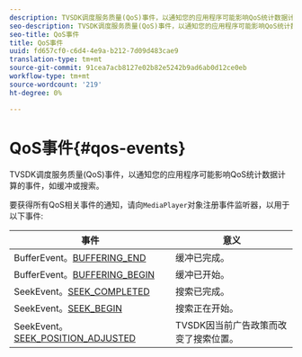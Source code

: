```yaml
---
description: TVSDK调度服务质量(QoS)事件，以通知您的应用程序可能影响QoS统计数据计算的事件，如缓冲或搜索。
seo-description: TVSDK调度服务质量(QoS)事件，以通知您的应用程序可能影响QoS统计数据计算的事件，如缓冲或搜索。
seo-title: QoS事件
title: QoS事件
uuid: fd657cf0-c6d4-4e9a-b212-7d09d483cae9
translation-type: tm+mt
source-git-commit: 91cea7acb8127e02b82e5242b9ad6ab0d12ce0eb
workflow-type: tm+mt
source-wordcount: '219'
ht-degree: 0%

---
```



# QoS事件{#qos-events}

TVSDK调度服务质量(QoS)事件，以通知您的应用程序可能影响QoS统计数据计算的事件，如缓冲或搜索。

要获得所有QoS相关事件的通知，请向`MediaPlayer`对象注册事件监听器，以用于以下事件:

| 事件 | 意义 |
|---|---|
| BufferEvent。[BUFFERING_END](https://help.adobe.com/en_US/primetime/api/psdk/asdoc-dhls_1.4/com/adobe/mediacore/events/BufferEvent.html#BUFFERING_END) | 缓冲已完成。 |
| BufferEvent。[BUFFERING_BEGIN](https://help.adobe.com/en_US/primetime/api/psdk/asdoc-dhls_1.4/com/adobe/mediacore/events/BufferEvent.html#BUFFERING_BEGIN) | 缓冲已开始。 |
| SeekEvent。[SEEK_COMPLETED](https://help.adobe.com/en_US/primetime/api/psdk/asdoc-dhls_1.4/com/adobe/mediacore/events/SeekEvent.html#SEEK_END) | 搜索已完成。 |
| SeekEvent。[SEEK_BEGIN](https://help.adobe.com/en_US/primetime/api/psdk/asdoc-dhls_1.4/com/adobe/mediacore/events/SeekEvent.html#SEEK_BEGIN) | 搜索正在开始。 |
| SeekEvent。[SEEK_POSITION_ADJUSTED](https://help.adobe.com/en_US/primetime/api/psdk/asdoc-dhls_1.4/com/adobe/mediacore/events/SeekEvent.html#SEEK_POSITION_ADJUSTED) | TVSDK因当前广告政策而改变了搜索位置。 |

